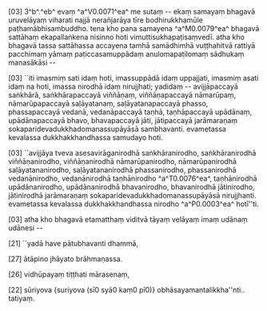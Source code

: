 [03] 3^b^.^eb^ evaṃ ^a^V0.0071^ea^ me sutaṃ -- ekaṃ samayaṃ bhagavā uruvelāyaṃ  viharati najjā nerañjarāya tīre bodhirukkhamūle paṭhamābhisambuddho.  tena kho pana samayena ^a^M0.0079^ea^ bhagavā sattāhaṃ ekapallaṅkena nisinno hoti  vimuttisukhapaṭisaṃvedī. atha kho bhagavā tassa sattāhassa accayena  tamhā samādhimhā vuṭṭhahitvā rattiyā pacchimaṃ yāmaṃ paṭiccasamuppādaṃ  anulomapaṭilomaṃ sādhukaṃ manasākāsi --

[03] ``iti imasmiṃ sati idaṃ hoti, imassuppādā idaṃ uppajjati,  imasmiṃ asati idaṃ na hoti, imassa nirodhā idaṃ nirujjhati;  yadidaṃ -- avijjāpaccayā saṅkhārā, saṅkhārapaccayā viññāṇaṃ,  viññāṇapaccayā nāmarūpaṃ, nāmarūpapaccayā saḷāyatanaṃ, saḷāyatanapaccayā  phasso, phassapaccayā vedanā, vedanāpaccayā taṇhā, taṇhāpaccayā  upādānaṃ, upādānapaccayā bhavo, bhavapaccayā jāti, jātipaccayā  jarāmaraṇaṃ sokaparidevadukkhadomanassupāyāsā sambhavanti. evametassa  kevalassa dukkhakkhandhassa samudayo hoti.

[03] ``avijjāya tveva asesavirāganirodhā saṅkhāranirodho,  saṅkhāranirodhā viññāṇanirodho, viññāṇanirodhā nāmarūpanirodho,  nāmarūpanirodhā saḷāyatananirodho, saḷāyatananirodhā   phassanirodho, phassanirodhā vedanānirodho, vedanānirodhā taṇhānirodho ^a^T0.0076^ea^,  taṇhānirodhā upādānanirodho, upādānanirodhā bhavanirodho,  bhavanirodhā jātinirodho, jātinirodhā jarāmaraṇaṃ   sokaparidevadukkhadomanassupāyāsā nirujjhanti. evametassa kevalassa  dukkhakkhandhassa nirodho ^a^P0.0003^ea^ hotī''ti.

[03] atha kho bhagavā etamatthaṃ viditvā tāyaṃ velāyaṃ imaṃ udānaṃ  udānesi --

[21] ``yadā have pātubhavanti dhammā,

[27] ātāpino jhāyato brāhmaṇassa.

[26] vidhūpayaṃ tiṭṭhati mārasenaṃ,

[22] sūriyova {suriyova (sī0 syā0 kaṃ0 pī0)} obhāsayamantalikkha''nti.. tatiyaṃ.